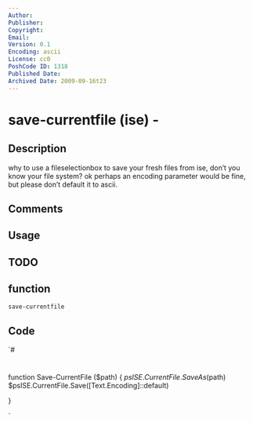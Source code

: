 ```yaml
---
Author: 
Publisher: 
Copyright: 
Email: 
Version: 0.1
Encoding: ascii
License: cc0
PoshCode ID: 1318
Published Date: 
Archived Date: 2009-09-16t23
---
```


# save-currentfile (ise) - 

## Description

why to use a fileselectionbox to save your fresh files from ise, don’t you know your file system? ok perhaps an encoding parameter would be fine, but please don’t default it to ascii.

## Comments



## Usage



## TODO



## function

`save-currentfile`

## Code

`#
 #
 function Save-CurrentFile ($path)
 {
     $psISE.CurrentFile.SaveAs($path)
     $psISE.CurrentFile.Save([Text.Encoding]::default)
 
 }
 
`

